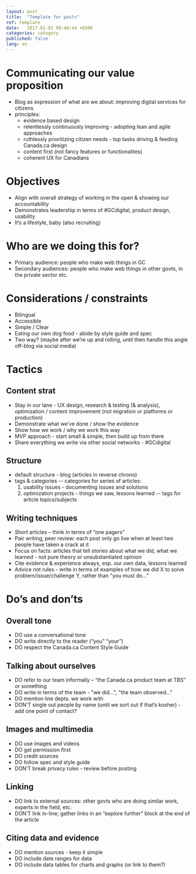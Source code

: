 ```yaml
---
layout: post
title:  "Template for posts"
ref: template
date:   2017-01-01 09:48:44 +0100
categories: category
published: false
lang: en
---
```


# Communicating our value proposition
 
- Blog as expression of what are we about: improving digital services for citizens
- principles: 
	- evidence based design
	- relentlessly continuously improving - adopting lean and agile approaches
	- ruthlessly prioritizing citizen needs - top tasks driving & feeding Canada.ca design
	- content first (not fancy features or functionalites)
	- coherent UX for Canadians

# Objectives
 
- Align with overall strategy of working in the open & showing our accountability
- Demonstrates leadership in terms of #GCdigital, product design, usability 
- It’s a lifestyle, baby (also recruiting)

# Who are we doing this for?

- Primary audience: people who make web things in GC
- Secondary audiences: people who make web things in other govts, in the private sector etc.

# Considerations / constraints 

- Bilingual
- Accessible
- Simple / Clear
- Eating our own dog food - abide by style guide and spec
- Two way? (maybe after we’re up and rolling, until then handle this angle off-blog via social media)

# Tactics

## Content strat

- Stay in our lane - UX design, research & testing (& analysis), optimization / content improvement (not migration or platforms or production)
- Demonstrate what we’ve done / show the evidence
- Show how we work / why we work this way
- MVP approach - start small & simple, then build up from there
- Share everything we write via other social networks - #GCdigital

## Structure
- default structure - blog (articles in reverse chrono) 
- tags & categories
-- categories for series of articles:
	1. usability issues - documenting issues and solutions
	2. optimization projects - things we saw, lessons learned
-- tags for article topics/subjects

## Writing techniques
- Short articles – think in terms of “one pagers”
- Pair writing, peer review: each post only go live when at least two people have taken a crack at it
- Focus on facts: articles that tell stories about what we did, what we learned - not pure theory or unsubstantiated opinion 
- Cite evidence & experience always, esp. our own data, lessons learned 
- Advice not rules - write in terms of examples of how we did X to solve problem/issue/challenge Y, rather than "you must do..." 


# Do’s and don’ts

## Overall tone
- DO use a conversational tone
- DO write directly to the reader (“you” “your”)
- DO respect the Canada.ca Content Style Guide

## Talking about ourselves
- DO refer to our team informally – “the Canada.ca product team at TBS” or something
- DO write in terms of the team - "we did...", "the team observed..."
- DO mention line depts. we work with
- DON’T single out people by name (until we sort out if that’s kosher) - add one point of contact?

## Images and multimedia
- DO use images and videos 
- DO get permission first
- DO credit sources
- DO follow spec and style guide 
- DON’T break privacy rules - review before posting

## Linking
- DO link to external sources: other govts who are doing similar work, experts in the field, etc.
- DON’T link in-line; gather links in an “explore further” block at the end of the article

## Citing data and evidence
- DO mention sources - keep it simple
- DO include date ranges for data
- DO include data tables for charts and graphs (or link to them?)
